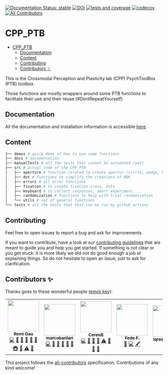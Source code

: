 [![Documentation Status: stable](https://readthedocs.org/projects/cpp-ptb/badge/?version=stable)](https://cpp-ptb.readthedocs.io/en/stable/?badge=stable)
[![DOI](https://zenodo.org/badge/DOI/10.5281/zenodo.4007672.svg)](https://doi.org/10.5281/zenodo.4007672)
[![tests and coverage](https://github.com/cpp-lln-lab/CPP_PTB/actions/workflows/run_tests.yml/badge.svg)](https://github.com/cpp-lln-lab/CPP_PTB/actions/workflows/run_tests.yml)
[![codecov](https://codecov.io/gh/cpp-lln-lab/CPP_PTB/branch/master/graph/badge.svg)](https://codecov.io/gh/cpp-lln-lab/CPP_PTB)
[![All Contributors](https://img.shields.io/badge/all_contributors-5-orange.svg?style=flat-square)](#contributors-)

# CPP_PTB

- [CPP\_PTB](#cpp_ptb)
  - [Documentation](#documentation)
  - [Content](#content)
  - [Contributing](#contributing)
  - [Contributors ✨](#contributors-)

This is the Crossmodal Perception and Plasticity lab (CPP) PsychToolBox (PTB)
toolbox.

Those functions are mostly wrappers around some PTB functions to facilitate
their use and their reuse (#DontRepeatYourself)

## Documentation

All the documentation and installation information is accessible
[here](https://cpp-ptb.readthedocs.io/en/stable/index.html#).

## Content

```bash
├── demos # quick demo of how to use some functions
├── docs # documentation
├── manualTests # all the tests that cannot be automated (yet)
├── src # actual code of the CPP_PTB
│   ├── aperture # function related to create apertur (circle, wedge, bar...)
│   ├── dot # functions to simplify the creations of RDK
│   ├── errors # all error functions
│   ├── fixation # to create fixation cross, dots
│   ├── keyboard # to collect responses, abort experiment...
│   ├── randomization # functions to help with trial randomization
│   └── utils # set of general functions
└── tests # all the tests that that can be run by github actions
```

## Contributing

Feel free to open issues to report a bug and ask for improvements.

If you want to contribute, have a look at our
[contributing guidelines](https://github.com/cpp-lln-lab/.github/blob/main/CONTRIBUTING.md)
that are meant to guide you and help you get started. If something is not clear
or you get stuck: it is more likely we did not do good enough a job at
explaining things. So do not hesitate to open an issue, just to ask for
clarification.

## Contributors ✨

Thanks goes to these wonderful people
([emoji key](https://allcontributors.org/docs/en/emoji-key)):

<!-- ALL-CONTRIBUTORS-LIST:START - Do not remove or modify this section -->
<!-- prettier-ignore-start -->
<!-- markdownlint-disable -->
<table>
  <tr>
    <td align="center"><a href="https://remi-gau.github.io/"><img src="https://avatars3.githubusercontent.com/u/6961185?v=4?s=100" width="100px;" alt=""/><br /><sub><b>Remi Gau</b></sub></a><br /><a href="https://github.com/cpp-lln-lab/CPP_PTB/commits?author=Remi-Gau" title="Code">💻</a> <a href="#design-Remi-Gau" title="Design">🎨</a> <a href="https://github.com/cpp-lln-lab/CPP_PTB/commits?author=Remi-Gau" title="Documentation">📖</a> <a href="https://github.com/cpp-lln-lab/CPP_PTB/issues?q=author%3ARemi-Gau" title="Bug reports">🐛</a> <a href="#userTesting-Remi-Gau" title="User Testing">📓</a> <a href="#ideas-Remi-Gau" title="Ideas, Planning, & Feedback">🤔</a> <a href="#infra-Remi-Gau" title="Infrastructure (Hosting, Build-Tools, etc)">🚇</a> <a href="#maintenance-Remi-Gau" title="Maintenance">🚧</a> <a href="https://github.com/cpp-lln-lab/CPP_PTB/commits?author=Remi-Gau" title="Tests">⚠️</a> <a href="#question-Remi-Gau" title="Answering Questions">💬</a></td>
    <td align="center"><a href="https://github.com/marcobarilari"><img src="https://avatars3.githubusercontent.com/u/38101692?v=4?s=100" width="100px;" alt=""/><br /><sub><b>marcobarilari</b></sub></a><br /><a href="https://github.com/cpp-lln-lab/CPP_PTB/commits?author=marcobarilari" title="Code">💻</a> <a href="#design-marcobarilari" title="Design">🎨</a> <a href="https://github.com/cpp-lln-lab/CPP_PTB/commits?author=marcobarilari" title="Documentation">📖</a> <a href="https://github.com/cpp-lln-lab/CPP_PTB/issues?q=author%3Amarcobarilari" title="Bug reports">🐛</a> <a href="#userTesting-marcobarilari" title="User Testing">📓</a> <a href="#ideas-marcobarilari" title="Ideas, Planning, & Feedback">🤔</a></td>
    <td align="center"><a href="https://github.com/CerenB"><img src="https://avatars1.githubusercontent.com/u/10451654?v=4?s=100" width="100px;" alt=""/><br /><sub><b>CerenB</b></sub></a><br /><a href="https://github.com/cpp-lln-lab/CPP_PTB/commits?author=CerenB" title="Code">💻</a> <a href="#design-CerenB" title="Design">🎨</a> <a href="https://github.com/cpp-lln-lab/CPP_PTB/commits?author=CerenB" title="Documentation">📖</a> <a href="https://github.com/cpp-lln-lab/CPP_PTB/pulls?q=is%3Apr+reviewed-by%3ACerenB" title="Reviewed Pull Requests">👀</a> <a href="https://github.com/cpp-lln-lab/CPP_PTB/commits?author=CerenB" title="Tests">⚠️</a> <a href="https://github.com/cpp-lln-lab/CPP_PTB/issues?q=author%3ACerenB" title="Bug reports">🐛</a> <a href="#userTesting-CerenB" title="User Testing">📓</a> <a href="#ideas-CerenB" title="Ideas, Planning, & Feedback">🤔</a></td>
    <td align="center"><a href="https://github.com/fedefalag"><img src="https://avatars.githubusercontent.com/u/50373329?v=4?s=100" width="100px;" alt=""/><br /><sub><b>Fede F.</b></sub></a><br /><a href="#ideas-fedefalag" title="Ideas, Planning, & Feedback">🤔</a> <a href="https://github.com/cpp-lln-lab/CPP_PTB/commits?author=fedefalag" title="Code">💻</a> <a href="#content-fedefalag" title="Content">🖋</a></td>
    <td align="center"><a href="https://github.com/iqrashahzad14"><img src="https://avatars.githubusercontent.com/u/75671348?v=4?s=100" width="100px;" alt=""/><br /><sub><b>iqrashahzad14</b></sub></a><br /><a href="https://github.com/cpp-lln-lab/CPP_PTB/issues?q=author%3Aiqrashahzad14" title="Bug reports">🐛</a> <a href="https://github.com/cpp-lln-lab/CPP_PTB/commits?author=iqrashahzad14" title="Tests">⚠️</a></td>
  </tr>
</table>

<!-- markdownlint-restore -->
<!-- prettier-ignore-end -->

<!-- ALL-CONTRIBUTORS-LIST:END -->

This project follows the
[all-contributors](https://github.com/all-contributors/all-contributors)
specification. Contributions of any kind welcome!

